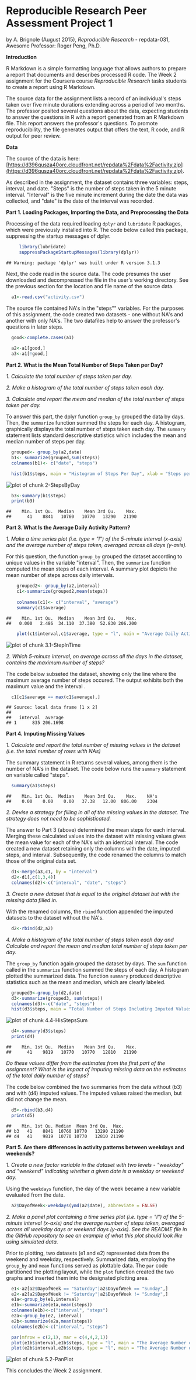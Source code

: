 Reproducible Research Peer Assessment Project 1
=========

by A. Brignole
(August 2015),
*Reproducible Research* - repdata-031,
Awesome Professor: Roger Peng, Ph.D.

**Introduction**

R Markdown is a simple formatting language that allows authors to prepare a report that documents and describes processed R code. The Week 2 assignment for the Coursera course *Reproducible Research* tasks students to create a report using R Markdown. 

The source data for the assignment lists a record of an individual's steps taken over five minute durations extending across a period of two months. The professor posited several questions about the data, expecting students to answer the questions in R with a report generated from an R Markdown file. This report answers the professor's questions. To promote reproducibility, the file generates output that offers the text, R code, and R output for peer review.


**Data**

The source of the data is here: 
[https://d396qusza40orc.cloudfront.net/repdata%2Fdata%2Factivity.zip](https://d396qusza40orc.cloudfront.net/repdata%2Fdata%2Factivity.zip). 

As described in the assignment, the dataset contains three variables: steps, interval, and date.  "Steps" is the number of steps taken in the 5 minute interval. "Interval" is the five minute increment during the date the data was collected, and "date" is the date of the interval was recorded.


**Part 1. Loading Packages, Importing the Data, and Preprocessing the Data**

Processing of the data required loading `dplyr` and `lubridate` R packages, which were previously installed into R. The code below called this package, suppressing the startup messages of dplyr.


```r
     library(lubridate)     
     suppressPackageStartupMessages(library(dplyr))
```

```
## Warning: package 'dplyr' was built under R version 3.1.3
```


Next, the code read in the source data. The code presumes the user downloaded and decompressed the file in the user's working directory. See the previous section for the location and file name of the source data.


```r
  a1<-read.csv("activity.csv")
```

The source file contained NA's in the "steps"" variables.  For the purposes of this assignment, the code created two datasets - one without NA's and another with only NA's.  The two datafiles help to answer the professor's questions in later steps.


```r
  good<-complete.cases(a1)
  
  a2<-a1[good,]
  a3<-a1[!good,]
```

**Part 2. What is the Mean Total Number of Steps Taken per Day?**

*1. Calculate the total number of steps taken per day.*

*2. Make a histogram of the total number of steps taken each day.*

*3. Calculate and report the mean and median of the total number of steps taken per day.*

To answer this part, the dplyr function `group_by` grouped the data by days.  Then, the `summarize` function summed the steps for each day. A histogram, graphically displays the total number of steps taken each day. The `summary` statement lists standard descriptive statistics which includes the mean and median number of steps per day.  


```r
  grouped<- group_by(a2,date)
  b1<- summarize(grouped,sum(steps))
  colnames(b1)<- c("date", "steps")

  hist(b1$steps, main = "Histogram of Steps Per Day", xlab = "Steps per Day")
```

![plot of chunk 2-StepsByDay](figure/2-StepsByDay-1.png) 

```r
  b3<-summary(b1$steps)
  print(b3)
```

```
##    Min. 1st Qu.  Median    Mean 3rd Qu.    Max. 
##      41    8841   10760   10770   13290   21190
```

**Part 3. What Is the Average Daily Activity Pattern?**

*1. Make a time series plot (i.e. type = "l") of the 5-minute interval (x-axis) and the average number of steps taken, averaged across all days (y-axis).*

For this question, the function `group_by` grouped the dataset according to unique values in the variable "interval".  Then, the `summarize` function computed the mean steps of each interval. A summary plot depicts the mean number of steps across daily intervals.


```r
    grouped2<- group_by(a2,interval)
    c1<-summarize(grouped2,mean(steps))
    
    colnames(c1)<- c("interval", "average")
    summary(c1$average)
```

```
##    Min. 1st Qu.  Median    Mean 3rd Qu.    Max. 
##   0.000   2.486  34.110  37.380  52.830 206.200
```

```r
    plot(c1$interval,c1$average, type = "l", main = "Average Daily Activity Pattern", xlab = "Time", ylab = "Average Steps")
```

![plot of chunk 3.1-StepInTime](figure/3.1-StepInTime-1.png) 

*2. Which 5-minute interval, on average across all the days in the dataset, contains the maximum number of steps?*

The code below subseted the dataset, showing only the line where the maximum average number of steps occured.  The output exhibits both the maximum value and the interval .


```r
  c1[c1$average == max(c1$average),]
```

```
## Source: local data frame [1 x 2]
## 
##   interval  average
## 1      835 206.1698
```

**Part 4. Imputing Missing Values**

*1. Calculate and report the total number of missing values in the dataset (i.e. the total number of rows with NAs)*

The summary statement in R returns several values, among them is the number of NA's in the dataset.  The code below runs the `summary` statement on variable called "steps".


```r
  summary(a1$steps)
```

```
##    Min. 1st Qu.  Median    Mean 3rd Qu.    Max.    NA's 
##    0.00    0.00    0.00   37.38   12.00  806.00    2304
```

*2. Devise a strategy for filling in all of the missing values in the dataset. The strategy does not need to be sophisticated.*

The answer to Part 3 (above) determined the mean steps for each interval. Merging these calculated values into the dataset with missing values gives the mean value for each of the NA's with an identical interval. The code created a new dataset retaining only the columns with the date, imputed steps, and interval. Subsequently, the code renamed the columns to match those of the original data set. 


```r
  d1<-merge(a3,c1, by = "interval")
  d2<-d1[,c(1,3,4)]
  colnames(d2)<-c("interval", "date", "steps")
```

*3. Create a new dataset that is equal to the original dataset but with the missing data filled in.*

With the renamed columns, the `rbind` function appended the imputed datasets to the dataset without the NA's.


```r
  d2<-rbind(d2,a2)
```

*4. Make a histogram of the total number of steps taken each day and Calculate and report the mean and median total number of steps taken per day.*

The `group_by` function again grouped the dataset by days. The `sum` function called in the `summarize` function summed the steps of each day. A histogram plotted the summarized data. The function `summary` produced descriptive statistics such as the mean and median, which are clearly labeled.


```r
  grouped3<-group_by(d2,date)
  d3<-summarize(grouped3, sum(steps))
  colnames(d3)<-c("date", "steps")
  hist(d3$steps, main = "Total Number of Steps Including Imputed Values", xlab = "Total Number of Steps")
```

![plot of chunk 4.4-HisStepsSum](figure/4.4-HisStepsSum-1.png) 

```r
  d4<-summary(d3$steps)
  print(d4)
```

```
##    Min. 1st Qu.  Median    Mean 3rd Qu.    Max. 
##      41    9819   10770   10770   12810   21190
```

*Do these values differ from the estimates from the first part of the assignment? What is the impact of imputing missing data on the estimates of the total daily number of steps?*

The code below combined the two summaries from the data without (b3) and with (d4) imputed values.  The imputed values raised the median, but did not change the mean.



```r
  d5<-rbind(b3,d4)
  print(d5)
```

```
##    Min. 1st Qu. Median  Mean 3rd Qu.  Max.
## b3   41    8841  10760 10770   13290 21190
## d4   41    9819  10770 10770   12810 21190
```

**Part 5.  Are there differences in activity patterns between weekdays and weekends?**

*1. Create a new factor variable in the dataset with two levels - "weekday" and "weekend" indicating whether a given date is a weekday or weekend day.*

Using the `weekdays` function, the day of the week became a new variable evaluated from the date.


```r
  a2$DayofWeek<-weekdays(ymd(a2$date), abbreviate = FALSE)
```

*2. Make a panel plot containing a time series plot (i.e. type = "l") of the 5-minute interval (x-axis) and the average number of steps taken, averaged across all weekday days or weekend days (y-axis). See the README file in the GitHub repository to see an example of what this plot should look like using simulated data.*

Prior to plotting, two datasets (e1 and e2) represented data from the weekend and weekday, respectively. Summarized data, employing the `group_by` and `mean` functions served as plottable data. The `par` code partitioned the plotting layout, while the `plot` function created the two graphs and inserted them into the designated plotting area.


```r
  e1<-a2[a2$DayofWeek == "Saturday"|a2$DayofWeek == "Sunday",]
  e2<-a2[a2$DayofWeek != "Saturday"|a2$DayofWeek != "Sunday",]
  e1a<-group_by(e1,interval)
  e1b<-summarize(e1a,mean(steps))
  colnames(e1b)<-c("interval", "steps")
  e2a<-group_by(e2, interval)
  e2b<-summarize(e2a,mean(steps))
  colnames(e2b)<-c("interval", "steps")

  par(mfrow = c(2,1), mar = c(4,4,2,1))
  plot(e1b$interval,e1b$steps, type = "l", main = "The Average Number of Steps on Weekends", xlab = "Interval", ylab = "Mean Steps")
  plot(e2b$interval,e2b$steps, type = "l", main = "The Average Number of Steps on Weekdays", xlab = "Interval", ylab = "Mean Steps")
```

![plot of chunk 5.2-PanPlot](figure/5.2-PanPlot-1.png) 

This concludes the Week 2 assignment.
